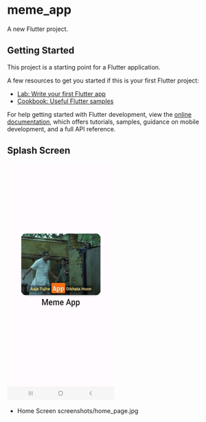 # meme_app

A new Flutter project.

## Getting Started

This project is a starting point for a Flutter application.

A few resources to get you started if this is your first Flutter project:

- [Lab: Write your first Flutter app](https://docs.flutter.dev/get-started/codelab)
- [Cookbook: Useful Flutter samples](https://docs.flutter.dev/cookbook)

For help getting started with Flutter development, view the
[online documentation](https://docs.flutter.dev/), which offers tutorials,
samples, guidance on mobile development, and a full API reference.
## Splash Screen
<kbd><img src="https://github.com/phallyn-chean/meme-app/blob/master/screenshots/splash_screen.jpg" width="250" height="550"></kbd>

- Home Screen
screenshots/home_page.jpg
